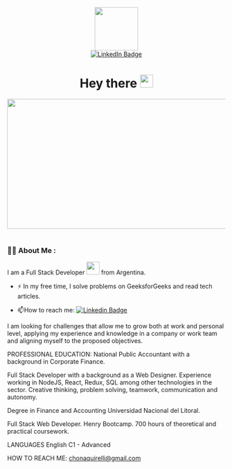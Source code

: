 

<div id="header" align="center">
  <img src="https://media.giphy.com/media/M9gbBd9nbDrOTu1Mqx/giphy.gif" width="100"/>

<div id="badges">
  <a href="https://www.linkedin.com/in/ignacio-quirelli-297227247">
    <img src="https://img.shields.io/badge/LinkedIn-blue?style=for-the-badge&logo=linkedin&logoColor=white" alt="LinkedIn Badge"/>
  </a>
</div>
  <h1>
  Hey there
  <img src="https://media.giphy.com/media/hvRJCLFzcasrR4ia7z/giphy.gif" width="30px"/>
</h1>
</div>
<div align="center">
  <img src="https://media.giphy.com/media/iIqmM5tTjmpOB9mpbn/giphy.gif" width="600" height="300"/>
</div>

<br>

### :woman_technologist: About Me :

I am a Full Stack Developer <img src="https://media.giphy.com/media/WUlplcMpOCEmTGBtBW/giphy.gif" width="30"> from Argentina.

- :zap: In my free time, I solve problems on GeeksforGeeks and read tech articles.

- :mailbox:How to reach me: [![Linkedin Badge](https://img.shields.io/badge/-kakbar-blue?style=flat&logo=Linkedin&logoColor=white)](your-linkedin-url)

I am looking for challenges that allow me to grow both at work and personal level, applying my experience and knowledge in a company or work team and aligning myself to the proposed objectives.

PROFESSIONAL EDUCATION:
National Public Accountant with a background in Corporate Finance.

Full Stack Developer with a background as a Web Designer. Experience working in NodeJS, React, Redux, SQL among other technologies in the sector. Creative thinking, problem solving, teamwork, communication and autonomy.

Degree in Finance and Accounting Universidad Nacional del Litoral.

Full Stack Web Developer. Henry Bootcamp. 700 hours of theoretical and practical coursework.

LANGUAGES
English C1 - Advanced


HOW TO REACH ME: chonaquirelli@gmail.com  
